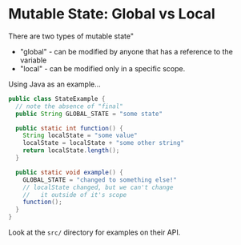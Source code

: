 # Mutable State: Global vs Local

There are two types of mutable state"
- "global" - can be modified by anyone that has a reference to the variable
- "local" - can be modified only in a specific scope.

Using Java as an example...
```java
public class StateExample {
  // note the absence of "final"
  public String GLOBAL_STATE = "some state"

  public static int function() {
    String localState = "some value"
    localState = localState + "some other string"
    return localState.length();
  }

  public static void example() {
    GLOBAL_STATE = "changed to something else!"
    // localState changed, but we can't change
    //   it outside of it's scope
    function();
  }
}
```

Look at the `src/` directory for examples on their API.
